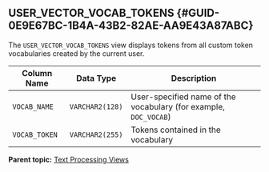 ## USER_VECTOR_VOCAB_TOKENS {#GUID-0E9E67BC-1B4A-43B2-82AE-AA9E43A87ABC}

The `USER_VECTOR_VOCAB_TOKENS` view displays tokens from all custom token vocabularies created by the current user. 

Column Name | Data Type | Description  
---|---|---  
`VOCAB_NAME` |  `VARCHAR2(128)` |  User-specified name of the vocabulary (for example, `DOC_VOCAB`)   
`VOCAB_TOKEN` |  `VARCHAR2(255)` |  Tokens contained in the vocabulary  
  
**Parent topic:** [Text Processing Views](text-processing-views.md)
